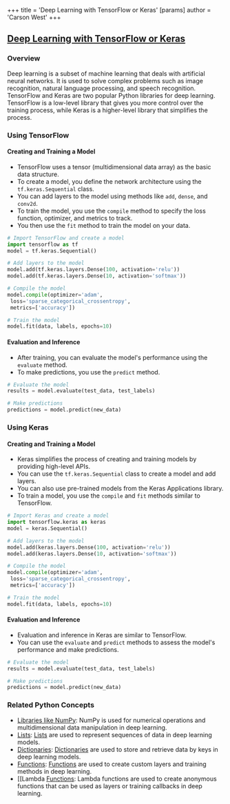 +++
 title = 'Deep Learning with TensorFlow or Keras'
[params]
	author = 'Carson West'
+++
## [Deep Learning with TensorFlow or Keras](./../deep-learning-with-tensorflow-or-keras/)

### Overview
Deep learning is a subset of machine learning that deals with artificial neural networks. It is used to solve complex problems such as image recognition, natural language processing, and speech recognition. TensorFlow and Keras are two popular Python libraries for deep learning. TensorFlow is a low-level library that gives you more control over the training process, while Keras is a higher-level library that simplifies the process.

### Using TensorFlow
#### Creating and Training a Model
- TensorFlow uses a tensor (multidimensional data array) as the basic data structure.
- To create a model, you define the network architecture using the `tf.keras.Sequential` class.
- You can add layers to the model using methods like `add`, `dense`, and `conv2d`.
- To train the model, you use the `compile` method to specify the loss function, optimizer, and metrics to track.
- You then use the `fit` method to train the model on your data.

```python
# Import TensorFlow and create a model
import tensorflow as tf
model = tf.keras.Sequential()

# Add layers to the model
model.add(tf.keras.layers.Dense(100, activation='relu'))
model.add(tf.keras.layers.Dense(10, activation='softmax'))

# Compile the model
model.compile(optimizer='adam',
 loss='sparse_categorical_crossentropy',
 metrics=['accuracy'])

# Train the model
model.fit(data, labels, epochs=10)
```

#### Evaluation and Inference
- After training, you can evaluate the model's performance using the `evaluate` method.
- To make predictions, you use the `predict` method.

```python
# Evaluate the model
results = model.evaluate(test_data, test_labels)

# Make predictions
predictions = model.predict(new_data)
```

### Using Keras
#### Creating and Training a Model
- Keras simplifies the process of creating and training models by providing high-level APIs.
- You can use the `tf.keras.Sequential` class to create a model and add layers.
- You can also use pre-trained models from the Keras Applications library.
- To train a model, you use the `compile` and `fit` methods similar to TensorFlow.

```python
# Import Keras and create a model
import tensorflow.keras as keras
model = keras.Sequential()

# Add layers to the model
model.add(keras.layers.Dense(100, activation='relu'))
model.add(keras.layers.Dense(10, activation='softmax'))

# Compile the model
model.compile(optimizer='adam',
 loss='sparse_categorical_crossentropy',
 metrics=['accuracy'])

# Train the model
model.fit(data, labels, epochs=10)
```

#### Evaluation and Inference
- Evaluation and inference in Keras are similar to TensorFlow.
- You can use the `evaluate` and `predict` methods to assess the model's performance and make predictions.

```python
# Evaluate the model
results = model.evaluate(test_data, test_labels)

# Make predictions
predictions = model.predict(new_data)
```

### Related Python Concepts
- [Libraries like NumPy](./../libraries-like-numpy/): NumPy is used for numerical operations and multidimensional data manipulation in deep learning.
- [Lists](./../lists/): [Lists](./../lists/) are used to represent sequences of data in deep learning models.
- [Dictionaries](./../dictionaries/): [Dictionaries](./../dictionaries/) are used to store and retrieve data by keys in deep learning models.
- [Functions](./../functions/): [Functions](./../functions/) are used to create custom layers and training methods in deep learning.
- [[Lambda [Functions](./../functions/): Lambda functions are used to create anonymous functions that can be used as layers or training callbacks in deep learning.